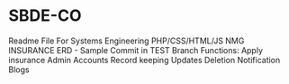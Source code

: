 # SBDE-CO
Readme File For Systems Engineering
PHP/CSS/HTML/JS
NMG INSURANCE
ERD - 
Sample Commit in TEST Branch
Functions:
Apply insurance
Admin Accounts
Record keeping
Updates
Deletion
Notification
Blogs



